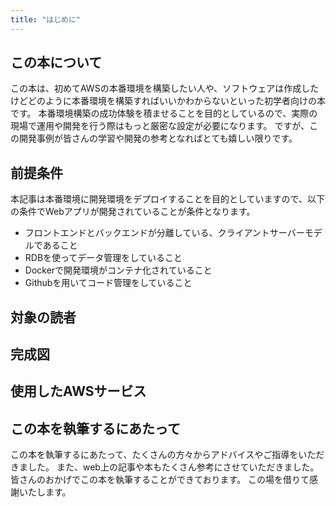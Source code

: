 ```yaml
---
title: "はじめに"
---
```

## この本について
この本は、初めてAWSの本番環境を構築したい人や、ソフトウェアは作成したけどどのように本番環境を構築すればいいかわからないといった初学者向けの本です。
本番環境構築の成功体験を積ませることを目的としているので、実際の現場で運用や開発を行う際はもっと厳密な設定が必要になります。
ですが、この開発事例が皆さんの学習や開発の参考となればとても嬉しい限りです。

## 前提条件
本記事は本番環境に開発環境をデプロイすることを目的としていますので、以下の条件でWebアプリが開発されていることが条件となります。
- フロントエンドとバックエンドが分離している、クライアントサーバーモデルであること
- RDBを使ってデータ管理をしていること
- Dockerで開発環境がコンテナ化されていること
- Githubを用いてコード管理をしていること

## 対象の読者
## 完成図
## 使用したAWSサービス
## この本を執筆するにあたって
この本を執筆するにあたって、たくさんの方々からアドバイスやご指導をいただきました。
また、web上の記事や本もたくさん参考にさせていただきました。
皆さんのおかげでこの本を執筆することができております。
この場を借りて感謝いたします。